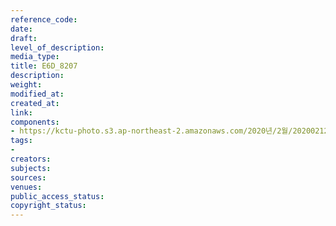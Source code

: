 ```yaml
---
reference_code: 
date: 
draft: 
level_of_description: 
media_type: 
title: E6D_8207
description: 
weight: 
modified_at: 
created_at: 
link: 
components:
- https://kctu-photo.s3.ap-northeast-2.amazonaws.com/2020년/2월/20200212_영남대의료원+고공농성+해단집회/E6D_8207.jpg
tags:
- 
creators: 
subjects: 
sources: 
venues: 
public_access_status: 
copyright_status: 
---
```

